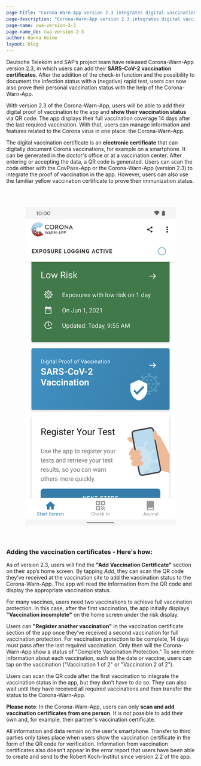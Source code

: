 ```yaml
---
page-title: "Corona-Warn-App version 2.3 integrates digital vaccination certificates"
page-description: "Corona-Warn-App version 2.3 integrates digital vaccination certificates"
page-name: cwa-version-2-3
page-name_de: cwa-version-2-3
author: Hanna Heine
layout: blog
---
```


Deutsche Telekom and SAP’s project team have released Corona-Warn-App version 2.3, in which users can add their **SARS-CoV-2 vaccination certificates**. After the addition of the check-in function and the possibility to document the infection status with a (negative) rapid test, users can now also prove their personal vaccination status with the help of the Corona-Warn-App.

<!-- overview -->

With version 2.3 of the Corona-Warn-App, users will be able to add their digital proof of vaccination to the app and **show their vaccination status** via QR code. The app displays their full vaccination coverage 14 days after the last required vaccination. With that, users can manage information and features related to the Corona virus in one place: the Corona-Warn-App.

The digital vaccination certificate is an **electronic certificate** that can digitally document Corona vaccinations, for example on a smartphone. It can be generated in the doctor's office or at a vaccination center: After entering or accepting the data, a QR code is generated. Users can scan the code either with the CovPass-App or the Corona-Warn-App (version 2.3) to integrate the proof of vaccination in the app. However, users can also use the familiar yellow vaccination certificate to prove their immunization status.

<br></br>
<center> <img src="./home_vaccination_immunity.png" title="Vaccination Immunity" style="align: center"></center>
<br></br>


### Adding the vaccination certificates - Here's how:

As of version 2.3, users will find the **"Add Vaccination Certificate"** section on their app’s home screen. By tapping *Add*, they can scan the QR code they’ve received at the vaccination site to add the vaccination status to the Corona-Warn-App. The app will read the information from the QR code and display the appropriate vaccination status. 


For many vaccines, users need two vaccinations to achieve full vaccination protection. In this case, after the first vaccination, the app initially displays **"Vaccination incomplete"** on the home screen under the risk display. 


Users can **"Register another vaccination"** in the vaccination certificate section of the app once they’ve received a second vaccination for full vaccination protection. For vaccination protection to be complete, 14 days must pass after the last required vaccination. Only then will the Corona-Warn-App show a status of "Complete Vaccination Protection." To see more information about each vaccination, such as the date or vaccine, users can tap on the vaccination ("Vaccination 1 of 2" or "Vaccination 2 of 2").


Users can scan the QR code after the first vaccination to integrate the vaccination status in the app, but they don’t have to do so. They can also wait until they have received all required vaccinations and then transfer the status to the Corona-Warn-App.

**Please note**: In the Corona-Warn-App, users can only **scan and add vaccination certificates from one person**. It is not possible to add their own and, for example, their partner's vaccination certificate. 

All information and data remain on the user's smartphone. Transfer to third parties only takes place when users show the vaccination certificate in the form of the QR code for verification. Information from vaccination certificates also doesn’t appear in the error report that users have been able to create and send to the Robert Koch-Institut since version 2.2 of the app. 

